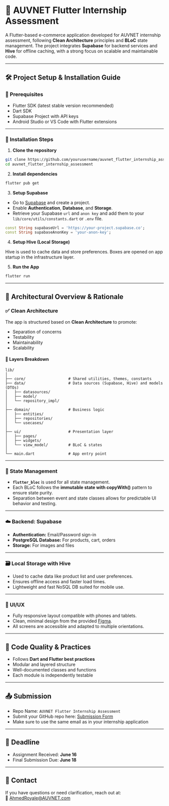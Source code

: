 # 📱 AUVNET Flutter Internship Assessment

A Flutter-based e-commerce application developed for AUVNET internship assessment, following **Clean Architecture** principles and **BLoC** state management. The project integrates **Supabase** for backend services and **Hive** for offline caching, with a strong focus on scalable and maintainable code.

---

## 🛠 Project Setup & Installation Guide

### 🔧 Prerequisites

- Flutter SDK (latest stable version recommended)
- Dart SDK
- Supabase Project with API keys
- Android Studio or VS Code with Flutter extensions

---

### 🚀 Installation Steps

1. **Clone the repository**

```bash
git clone https://github.com/yourusername/auvnet_flutter_internship_assessment.git
cd auvnet_flutter_internship_assessment
```

2. **Install dependencies**

```bash
flutter pub get
```

3. **Setup Supabase**

- Go to [Supabase](https://supabase.io) and create a project.
- Enable **Authentication**, **Database**, and **Storage**.
- Retrieve your Supabase `url` and `anon key` and add them to your `lib/core/utils/constants.dart` or `.env` file.

```dart
const String supabaseUrl = 'https://your-project.supabase.co';
const String supabaseAnonKey = 'your-anon-key';
```

4. **Setup Hive (Local Storage)**

Hive is used to cache data and store preferences. Boxes are opened on app startup in the infrastructure layer.

5. **Run the App**

```bash
flutter run
```

---

## 🧱 Architectural Overview & Rationale

### ✅ Clean Architecture

The app is structured based on **Clean Architecture** to promote:

- Separation of concerns
- Testability
- Maintainability
- Scalability

#### 📂 Layers Breakdown

```
lib/
│
├── core/                   # Shared utilities, themes, constants
├── data/                   # Data sources (Supabase, Hive) and models (DTOs)
│   ├── datasources/
│   ├── model/
│   └── repository_impl/
│
├── domain/                 # Business logic
│   ├── entities/
│   ├── repositories/
│   └── usecases/
│
├── ui/                     # Presentation layer
│   ├── pages/
│   ├── widgets/
│   └── view_model/         # BLoC & states
│
└── main.dart               # App entry point
```

---

### 🔄 State Management

- **`flutter_bloc`** is used for all state management.
- Each BLoC follows the **immutable state with copyWith()** pattern to ensure state purity.
- Separation between event and state classes allows for predictable UI behavior and testing.

---

### ☁️ Backend: Supabase

- **Authentication:** Email/Password sign-in
- **PostgreSQL Database:** For products, cart, orders
- **Storage:** For images and files

---

### 🗃 Local Storage with Hive

- Used to cache data like product list and user preferences.
- Ensures offline access and faster load times.
- Lightweight and fast NoSQL DB suited for mobile use.

---

### 🎨 UI/UX

- Fully responsive layout compatible with phones and tablets.
- Clean, minimal design from the provided [Figma](https://www.figma.com/community/file/1516187112598079359/flutter-internship-task).
- All screens are accessible and adapted to multiple orientations.

---

## 🧪 Code Quality & Practices

- Follows **Dart and Flutter best practices**
- Modular and layered structure
- Well-documented classes and functions
- Each module is independently testable

---

## 📤 Submission

- Repo Name: `AUVNET Flutter Internship Assessment`
- Submit your GitHub repo here: [Submission Form](https://forms.gle/Cs8XD8BGYesN1gTu)
- Make sure to use the same email as in your internship application

---

## 📅 Deadline

- Assignment Received: **June 16**
- Final Submission Due: **June 18**

---

## 📩 Contact

If you have questions or need clarification, reach out at:  
📧 [AhmedRoyale@AUVNET.com](mailto:AhmedRoyale@AUVNET.com)